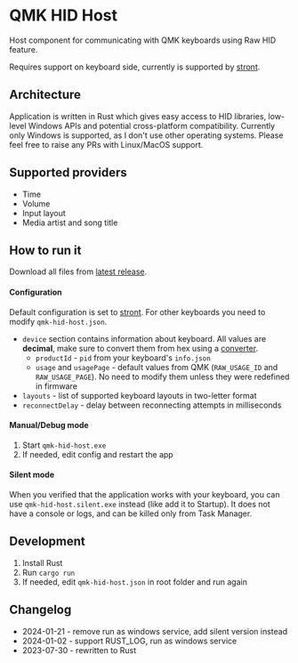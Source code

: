 # QMK HID Host

Host component for communicating with QMK keyboards using Raw HID feature.

Requires support on keyboard side, currently is supported by [stront](https://github.com/zzeneg/stront).

## Architecture

Application is written in Rust which gives easy access to HID libraries, low-level Windows APIs and potential cross-platform compatibility. Currently only Windows is supported, as I don't use other operating systems. Please feel free to raise any PRs with Linux/MacOS support.

## Supported providers

- Time
- Volume
- Input layout
- Media artist and song title

## How to run it

Download all files from [latest release](https://github.com/zzeneg/qmk-hid-host/releases/tag/latest).

#### Configuration

Default configuration is set to [stront](https://github.com/zzeneg/stront). For other keyboards you need to modify `qmk-hid-host.json`.

- `device` section contains information about keyboard. All values are **decimal**, make sure to convert them from hex using a [converter](https://tools.keycdn.com/hex-converter).
  - `productId` - `pid` from your keyboard's `info.json`
  - `usage` and `usagePage` - default values from QMK (`RAW_USAGE_ID` and `RAW_USAGE_PAGE`). No need to modify them unless they were redefined in firmware
- `layouts` - list of supported keyboard layouts in two-letter format
- `reconnectDelay` - delay between reconnecting attempts in milliseconds

#### Manual/Debug mode

1. Start `qmk-hid-host.exe`
2. If needed, edit config and restart the app

#### Silent mode

When you verified that the application works with your keyboard, you can use `qmk-hid-host.silent.exe` instead (like add it to Startup). It does not have a console or logs, and can be killed only from Task Manager.

## Development

1. Install Rust
2. Run `cargo run`
3. If needed, edit `qmk-hid-host.json` in root folder and run again

## Changelog

- 2024-01-21 - remove run as windows service, add silent version instead
- 2024-01-02 - support RUST_LOG, run as windows service
- 2023-07-30 - rewritten to Rust
